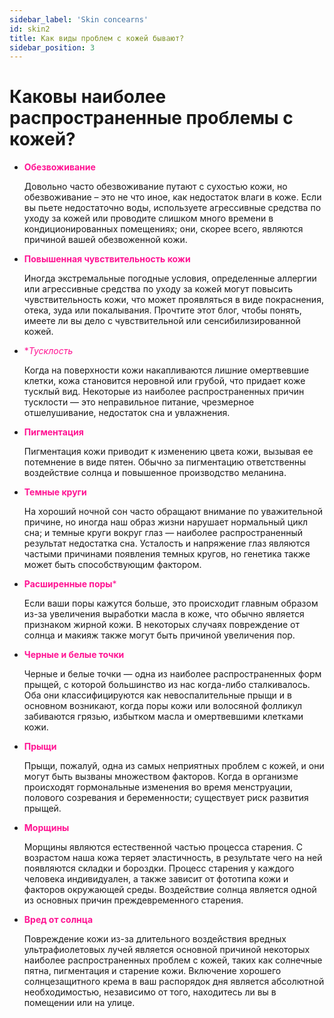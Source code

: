```yaml
---
sidebar_label: 'Skin concearns'
id: skin2
title: Как виды проблем с кожей бывают?
sidebar_position: 3
---
```



# Каковы наиболее распространенные проблемы с кожей?

 - <font color="#ff1493">**Обезвоживание**</font>

   Довольно часто обезвоживание путают с сухостью кожи, но обезвоживание – это не что иное, как недостаток влаги в коже. Если вы пьете недостаточно воды, используете агрессивные средства по уходу за кожей или проводите слишком много времени в кондиционированных помещениях; они, скорее всего, являются причиной вашей обезвоженной кожи.

 - <font color="#ff1493">**Повышенная чувствительность кожи**</font>

   Иногда экстремальные погодные условия, определенные аллергии или агрессивные средства по уходу за кожей могут повысить чувствительность кожи, что может проявляться в виде покраснения, отека, зуда или покалывания. Прочтите этот блог, чтобы понять, имеете ли вы дело с чувствительной или сенсибилизированной кожей.

 - <font color="#ff1493">**Тусклость*</font>

   Когда на поверхности кожи накапливаются лишние омертвевшие клетки, кожа становится неровной или грубой, что придает коже тусклый вид. Некоторые из наиболее распространенных причин тусклости — это неправильное питание, чрезмерное отшелушивание, недостаток сна и увлажнения.

 - <font color="#ff1493">**Пигментация**</font>

   Пигментация кожи приводит к изменению цвета кожи, вызывая ее потемнение в виде пятен. Обычно за пигментацию ответственны воздействие солнца и повышенное производство меланина.

 - <font color="#ff1493">**Темные круги**</font>

   На хороший ночной сон часто обращают внимание по уважительной причине, но иногда наш образ жизни нарушает нормальный цикл сна; и темные круги вокруг глаз — наиболее распространенный результат недостатка сна. Усталость и напряжение глаз являются частыми причинами появления темных кругов, но генетика также может быть способствующим фактором.

- <font color="#ff1493">**Расширенные поры***</font>

   Если ваши поры кажутся больше, это происходит главным образом из-за увеличения выработки масла в коже, что обычно является признаком жирной кожи. В некоторых случаях повреждение от солнца и макияж также могут быть причиной увеличения пор.

- <font color="#ff1493">**Черные и белые точки**</font>

   Черные и белые точки — одна из наиболее распространенных форм прыщей, с которой большинство из нас когда-либо сталкивалось. Оба они классифицируются как невоспалительные прыщи и в основном возникают, когда поры кожи или волосяной фолликул забиваются грязью, избытком масла и омертвевшими клетками кожи.

- <font color="#ff1493">**Прыщи**</font>

   Прыщи, пожалуй, одна из самых неприятных проблем с кожей, и они могут быть вызваны множеством факторов. Когда в организме происходят гормональные изменения во время менструации, полового созревания и беременности; существует риск развития прыщей.


- <font color="#ff1493">**Морщины**</font>

   Морщины являются естественной частью процесса старения. С возрастом наша кожа теряет эластичность, в результате чего на ней появляются складки и бороздки. Процесс старения у каждого человека индивидуален, а также зависит от фототипа кожи и факторов окружающей среды. Воздействие солнца является одной из основных причин преждевременного старения.

- <font color="#ff1493">**Вред от солнца**</font>

    Повреждение кожи из-за длительного воздействия вредных ультрафиолетовых лучей является основной причиной некоторых наиболее распространенных проблем с кожей, таких как солнечные пятна, пигментация и старение кожи. 
    Включение хорошего солнцезащитного крема в ваш распорядок дня является абсолютной необходимостью, независимо от того, находитесь ли вы в помещении или на улице. 

